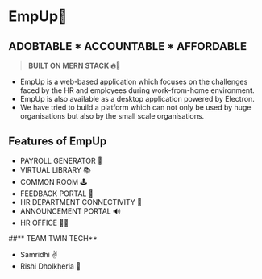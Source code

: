 # **EmpUp🚀**
## **ADOBTABLE * ACCOUNTABLE * AFFORDABLE**
> **BUILT ON MERN STACK 🔥💯**

- EmpUp is a web-based application which focuses on the challenges faced by the HR and employees during work-from-home environment.
- EmpUp is also available as a desktop application powered by Electron.
- We have tried to build a platform which can not only be used by huge organisations but also by the small scale organisations.


## Features of EmpUp
- PAYROLL GENERATOR 🧾
- VIRTUAL LIBRARY 📚
- COMMON ROOM 🕹 
- FEEDBACK PORTAL 👀 
- HR DEPARTMENT CONNECTIVITY 👏
- ANNOUNCEMENT PORTAL 🔊
- HR OFFICE 👨‍💼

##** TEAM TWIN TECH**
- Samridhi ✌
- Rishi Dholkheria 🤘
